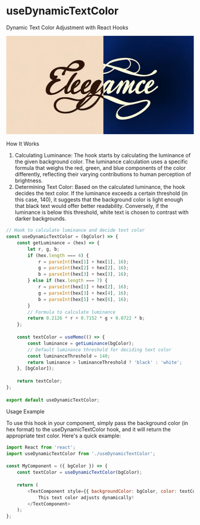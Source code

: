 # useDynamicTextColor
Dynamic Text Color Adjustment with React Hooks

![image](./467f6395-d43f-4412-912a-084c12ab8458.jpeg)

How It Works

1. Calculating Luminance: The hook starts by calculating the luminance of the given background color. The luminance calculation uses a specific formula that weighs the red, green, and blue components of the color differently, reflecting their varying contributions to human perception of brightness.
2. Determining Text Color: Based on the calculated luminance, the hook decides the text color. If the luminance exceeds a certain threshold (in this case, 140), it suggests that the background color is light enough that black text would offer better readability. Conversely, if the luminance is below this threshold, white text is chosen to contrast with darker backgrounds.

```javascript
// Hook to calculate luminance and decide text color
const useDynamicTextColor = (bgColor) => {
    const getLuminance = (hex) => {
        let r, g, b;
        if (hex.length === 4) {
            r = parseInt(hex[1] + hex[1], 16);
            g = parseInt(hex[2] + hex[2], 16);
            b = parseInt(hex[3] + hex[3], 16);
        } else if (hex.length === 7) {
            r = parseInt(hex[1] + hex[2], 16);
            g = parseInt(hex[3] + hex[4], 16);
            b = parseInt(hex[5] + hex[6], 16);
        }
        // Formula to calculate luminance
        return 0.2126 * r + 0.7152 * g + 0.0722 * b;
    };

    const textColor = useMemo(() => {
        const luminance = getLuminance(bgColor);
        // Default luminance threshold for deciding text color
        const luminanceThreshold = 140;
        return luminance > luminanceThreshold ? 'black' : 'white';
    }, [bgColor]);

    return textColor;
};

export default useDynamicTextColor;
```

Usage Example

To use this hook in your component, simply pass the background color (in hex format) to the useDynamicTextColor hook, and it will return the appropriate text color. Here's a quick example:

```javascript
import React from 'react';
import useDynamicTextColor from './useDynamicTextColor';

const MyComponent = ({ bgColor }) => {
    const textColor = useDynamicTextColor(bgColor);

    return (
        <TextComponent style={{ backgroundColor: bgColor, color: textColor }}>
            This text color adjusts dynamically!
        </TextComponent>
    );
};
```
